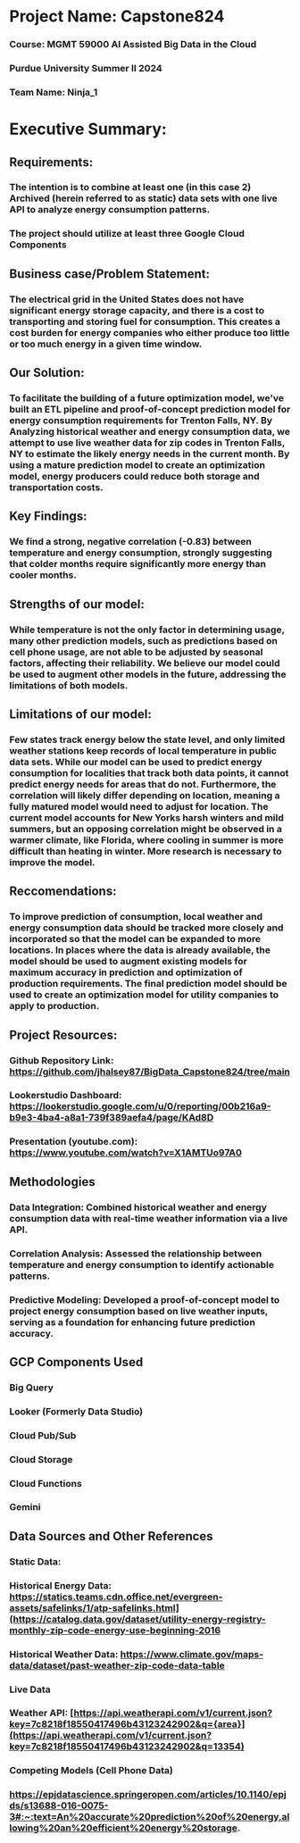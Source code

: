 
# Project Name: Capstone824
### Course: MGMT 59000 AI Assisted Big Data in the Cloud
### Purdue University Summer II 2024
### Team Name: Ninja_1

# Executive Summary: 

## Requirements:
### The intention is to combine at least one (in this case 2) Archived (herein referred to as static) data sets with one live API to analyze energy consumption patterns. 
### The project should utilize at least three Google Cloud Components

## Business case/Problem Statement:
### The electrical grid in the United States does not have significant energy storage capacity, and there is a cost to transporting and storing fuel for consumption. This creates a cost burden for energy companies who either produce too little or too much energy in a given time window. 

## Our Solution:
### To facilitate the building of a future optimization model, we've built an ETL pipeline and proof-of-concept prediction model for energy consumption requirements for Trenton Falls, NY. By Analyzing historical weather and energy consumption data, we attempt to use live weather data for zip codes in Trenton Falls, NY to estimate the likely energy needs in the current month. By using a mature prediction model to create an optimization model, energy producers could reduce both storage and transportation costs.

## Key Findings:
### We find a strong, negative correlation (-0.83) between temperature and energy consumption, strongly suggesting that colder months require significantly more energy than cooler months. 

## Strengths of our model: 
### While temperature is not the only factor in determining usage, many other prediction models, such as predictions based on cell phone usage, are not able to be adjusted by seasonal factors, affecting their reliability. We believe our model could be used to augment other models in the future, addressing the limitations of both models.


## Limitations of our model: 
### Few states track energy below the state level, and only limited weather stations keep records of local temperature in public data sets. While our model can be used to predict energy consumption for localities that track both data points, it cannot predict energy needs for areas that do not. Furthermore, the correlation will likely differ depending on location, meaning a fully matured model would need to adjust for location. The current model accounts for New Yorks harsh winters and mild summers, but an opposing correlation might be observed in a warmer climate, like Florida, where cooling in summer is more difficult than heating in winter. More research is necessary to improve the model.

## Reccomendations: 
### To improve prediction of consumption, local weather and energy consumption data should be tracked more closely and incorporated so that the model can be expanded to more locations. In places where the data is already available, the model should be used to augment existing models for maximum accuracy in prediction and optimization of production requirements. The final prediction model should be used to create an optimization model for utility companies to apply to production.


## Project Resources: 
###	Github Repository Link: https://github.com/jhalsey87/BigData_Capstone824/tree/main 
###	Lookerstudio Dashboard: https://lookerstudio.google.com/u/0/reporting/00b216a9-b9e3-4ba4-a8a1-739f389aefa4/page/KAd8D 
###	Presentation (youtube.com): https://www.youtube.com/watch?v=X1AMTUo97A0

## Methodologies 
###	Data Integration: Combined historical weather and energy consumption data with real-time weather information via a live API. 
###	Correlation Analysis: Assessed the relationship between temperature and energy consumption to identify actionable patterns. 
###	Predictive Modeling: Developed a proof-of-concept model to project energy consumption based on live weather inputs, serving as a foundation for enhancing future prediction accuracy. 

## GCP Components Used
### Big Query
### Looker (Formerly Data Studio)
### Cloud Pub/Sub
### Cloud Storage
### Cloud Functions
### Gemini


## Data Sources and Other References
### Static Data:
### Historical Energy Data: https://statics.teams.cdn.office.net/evergreen-assets/safelinks/1/atp-safelinks.html](https://catalog.data.gov/dataset/utility-energy-registry-monthly-zip-code-energy-use-beginning-2016
### Historical Weather Data: https://www.climate.gov/maps-data/dataset/past-weather-zip-code-data-table
###
### Live Data
### Weather API: [https://api.weatherapi.com/v1/current.json?key=7c8218f18550417496b43123242902&q={area}](https://api.weatherapi.com/v1/current.json?key=7c8218f18550417496b43123242902&q=13354)
###
### Competing Models (Cell Phone Data)
### https://epjdatascience.springeropen.com/articles/10.1140/epjds/s13688-016-0075-3#:~:text=An%20accurate%20prediction%20of%20energy,allowing%20an%20efficient%20energy%20storage.
